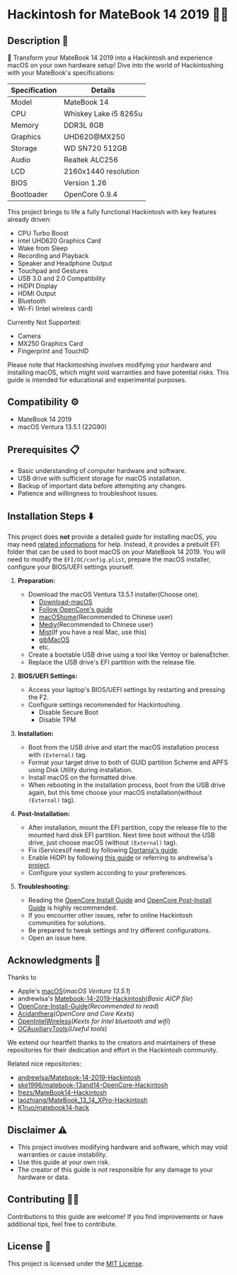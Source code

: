 # Hackintosh for MateBook 14 2019 👨‍💻

## Description 📄

🚀 Transform your MateBook 14 2019 into a Hackintosh and experience macOS on your own hardware setup! Dive into the world of Hackintoshing with your MateBook's specifications:

| Specification     | Details               |
|-------------------|-----------------------|
| Model             | MateBook 14           |
| CPU               | Whiskey Lake i5 8265u |
| Memory            | DDR3L 8GB             |
| Graphics          | UHD620@MX250          |
| Storage           | WD SN720 512GB        |
| Audio             | Realtek ALC256        |
| LCD               | 2160x1440 resolution  |
| BIOS              | Version 1.26          |
| Bootloader        | OpenCore 0.9.4        |

This project brings to life a fully functional Hackintosh with key features already driven:

- CPU Turbo Boost
- intel UHD620 Graphics Card
- Wake from Sleep
- Recording and Playback
- Speaker and Headphone Output
- Touchpad and Gestures
- USB 3.0 and 2.0 Compatibility
- HiDPI Display
- HDMI Output
- Bluetooth
- Wi-Fi (Intel wireless card)

Currently Not Supported:

- Camera
- MX250 Graphics Card
- Fingerprint and TouchID

Please note that Hackintoshing involves modifying your hardware and installing macOS, which might void warranties and have potential risks. This guide is intended for educational and experimental purposes.

## Compatibility ⚙️

- MateBook 14 2019
- macOS Ventura 13.5.1 (22G90)

## Prerequisites 📋

- Basic understanding of computer hardware and software.
- USB drive with sufficient storage for macOS installation.
- Backup of important data before attempting any changes.
- Patience and willingness to troubleshoot issues.

## Installation Steps ⬇️

This project does **not** provide a detailed guide for installing macOS, you may need [related informations](#acknowledgments-👏) for help. Instead, it provides a prebuilt EFI folder that can be used to boot macOS on your MateBook 14 2019. You will need to modify the `EFI/OC/config.plist`, prepare the macOS installer, configure your BIOS/UEFI settings yourself.

1. **Preparation:**
   - Download the macOS Ventura 13.5.1 installer(Choose one).
      - [Download-macOS](https://github.com/Comp-Labs/Download-macOS)
      - [Follow OpenCore's guide](https://dortania.github.io/OpenCore-Install-Guide/installer-guide/)
      - [macOShome](https://macoshome.com/hackintosh/uefistart/17045.html)(Recommended to Chinese user)
      - [Mediy](https://pan.mediy.cn/📁Files/macOS)(Recommended to Chinese user)
      - [Mist](https://github.com/ninxsoft/Mist)(If you have a real Mac, use this)
      - [gibMacOS](https://github.com/corpnewt/gibMacOS)
      - etc.
   - Create a bootable USB drive using a tool like Ventoy or balenaEtcher.
   - Replace the USB drive's EFI partition with the release file.

2. **BIOS/UEFI Settings:**
   - Access your laptop's BIOS/UEFI settings by restarting and pressing the F2.
   - Configure settings recommended for Hackintoshing.
     - Disable Secure Boot
     - Disable TPM

3. **Installation:**
   - Boot from the USB drive and start the macOS installation process with `(External)` tag.
   - Format your target drive to both of GUID partition Scheme and APFS using Disk Utility during installation.
   - Install macOS on the formatted drive.
   - When rebooting in the installation process, boot from the USB drive again, but this time choose your macOS installation(without `(External)` tag).

4. **Post-Installation:**
   - After installation, mount the EFI partition, copy the release file to the mounted hard disk EFI partition. Next time boot without the USB drive, just choose macOS (without `(External)` tag).
   - Fix iServices(if need) by following [Dortania's guide](https://dortania.github.io/OpenCore-Post-Install/universal/iservices.html).
   - Enable HiDPI by following [this guide](https://github.com/bbhardin/A-Guide-to-MacOS-Scaled-Resolutions) or referring to andrewlsa's [project](https://github.com/andrewlsa/Matebook-14-2019-Hackintosh).
   - Configure your system according to your preferences.

5. **Troubleshooting:**
   - Reading the [OpenCore Install Guide](https://dortania.github.io/OpenCore-Install-Guide/) and [OpenCore Post-Install Guide](https://dortania.github.io/OpenCore-Post-Install/) is highly recommended.
   - If you encounter other issues, refer to online Hackintosh communities for solutions.
   - Be prepared to tweak settings and try different configurations.
   - Open an issue here.

## Acknowledgments 👏

Thanks to
- Apple's [macOS](https://www.apple.com/macos/)(*macOS Ventura 13.5.1*)
- andrewlsa's [Matebook-14-2019-Hackintosh](https://github.com/andrewlsa/Matebook-14-2019-Hackintosh)(*Basic AICP file*)
- [OpenCore-Install-Guide](https://github.com/dortania/OpenCore-Install-Guide)(*Recommended to read*)
- [Acidanthera](https://github.com/acidanthera)(*OpenCore and Core Kexts*)
- [OpenIntelWireless](https://github.com/OpenIntelWireless)(*Kexts for Intel bluetooth and wifi*)
- [OCAuxiliaryTools](https://github.com/ic005k/OCAuxiliaryTools)(*Useful tools*)

We extend our heartfelt thanks to the creators and maintainers of these repositories for their dedication and effort in the Hackintosh community.

Related nice repositories:
- [andrewlsa/Matebook-14-2019-Hackintosh](https://github.com/andrewlsa/Matebook-14-2019-Hackintosh)
- [ske1996/matebook-13and14-OpenCore-Hackintosh](https://github.com/ske1996/matebook-13and14-OpenCore-Hackintosh)
- [frezs/MateBook14-Hackintosh](https://github.com/frezs/MateBook14-Hackintosh)
- [laozhiang/MateBook_13_14_XPro-Hackintosh](https://github.com/laozhiang/MateBook_13_14_XPro-Hackintosh)
- [K1ruo/matebook14-hack](https://github.com/K1ruo/matebook14-hack)

## Disclaimer ⚠️

- This project involves modifying hardware and software, which may void warranties or cause instability.
- Use this guide at your own risk.
- The creator of this guide is not responsible for any damage to your hardware or data.

## Contributing 🙋‍♂️

Contributions to this guide are welcome! If you find improvements or have additional tips, feel free to contribute.

## License 📜

This project is licensed under the [MIT License](LICENSE).
